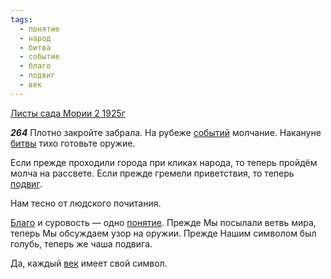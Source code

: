 ```yaml
---
tags:
  - понятие
  - народ
  - битва
  - событие
  - благо
  - подвиг
  - век
---
```


[Листы сада Мории 2 1925г](https://127.0.0.1:4002/agni/1925)

___264___
Плотно закройте забрала. На рубеже [событий](../../../tags/#событие) молчание. Накануне [битвы](../../../tags/#битва) тихо готовьте оружие.   

Если прежде проходили города при кликах народа, то теперь пройдём молча на рассвете. Если прежде гремели приветствия, то теперь [подвиг](../../../tags/#подвиг).   

Нам тесно от людского почитания.   

[Благо](../../../tags/#благо) и суровость — одно [понятие](../../../tags/#понятие). Прежде Мы посылали ветвь мира, теперь Мы обсуждаем узор на оружии. Прежде Нашим символом был голубь, теперь же чаша подвига.   

Да, каждый [век](../../../tags/#век) имеет свой символ.   

